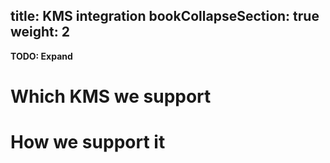
title: KMS integration
bookCollapseSection: true
weight: 2
---

**TODO: Expand**

# Which KMS we support

# How we support it 